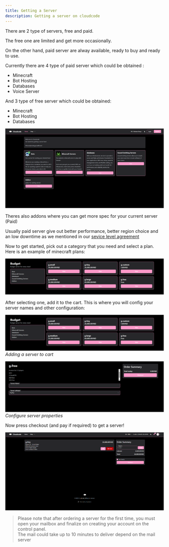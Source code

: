 ```yaml
---
title: Getting a Server
description: Getting a server on cloudcode
---
```


There are 2 type of servers, free and paid.

The free one are limited and get more occasionally.

On the other hand, paid server are alway available, ready to buy and ready to use.

Currently there are 4 type of paid server which could be obtained :

- Minecraft
- Bot Hosting
- Databases
- Voice Server

And 3 type of free server which could be obtained:

- Minecraft
- Bot Hosting
- Databases

![4 type of server](../../../assets/billinghomepage.png)

Theres also addons where you can get more spec for your current server (Paid)

Usually paid server give out better performance, better region choice and an low downtime as we mentioned in our [sevice level agreement](https://cloudcode.site/sla)

Now to get started, pick out a category that you need and select a plan. Here is an example of minecraft plans:

![plans'](../../../assets/plans.png)

After selecting one, add it to the cart. This is where you will config your server names and other configuration:

![add stuff to cart](../../../assets/plans.png)
<em> Adding a server to cart </em>

![config stuff](../../../assets/configuringaserver.png)
<em> Configure server properties </em>

Now press checkout (and pay if required) to get a server!

![the Payment page](../../../assets/payinpurchase.png)

> Please note that after ordering a server for the first time, you must open your mailbox and finalize on creating your account on the control panel.</br>
> The mail could take up to 10 minutes to deliver depend on the mail server
